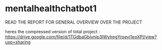 # mentalhealthchatbot1

READ THE REPORT FOR GENERAL OVERVIEW OVER THE PROJECT

heres the compressed version of total project 
:
https://drive.google.com/file/d/1TGdbaGbjynip3lWylregYroeyi1eoXPl/view?usp=sharing
